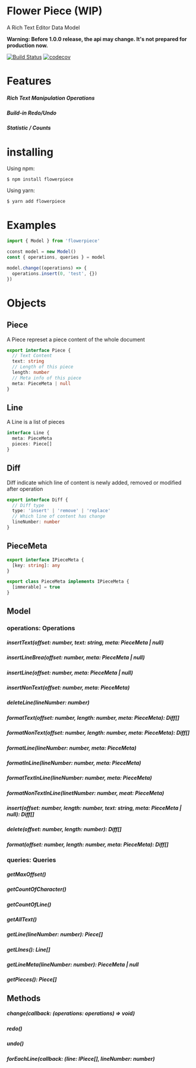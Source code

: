 # Flower Piece (WIP)

A Rich Text Editor Data Model

**Warning: Before 1.0.0 release, the api may change. It's not prepared for production now.**

[![Build Status](https://travis-ci.org/Basaltic/flowerpiece.svg?branch=master)](https://travis-ci.org/Basaltic/flowerpiece)
[![codecov](https://codecov.io/gh/Basaltic/flowerpiece/branch/master/graph/badge.svg)](https://codecov.io/gh/Basaltic/flowerpiece)


# Features

##### Rich Text Manipulation Operations
##### Build-in Redo/Undo
##### Statistic / Counts

# installing

Using npm:

```
$ npm install flowerpiece
```

Using yarn:

```
$ yarn add flowerpiece
```

# Examples

```typescript
import { Model } from 'flowerpiece'

cconst model = new Model()
const { operations, queries } = model

model.change((operations) => {
  operations.insert(0, 'test', {})
})


```

# Objects

## Piece

A Piece represet a piece content of the whole document

```typescript
export interface Piece {
  // Text Content
  text: string
  // Length of this piece
  length: number
  // Meta info of this piece
  meta: PieceMeta | null
}
```

## Line

A Line is a list of pieces

```typescript
interface Line {
  meta: PieceMeta
  pieces: Piece[]
}
```

## Diff

Diff indicate which line of content is newly added, removed or modified after operation

```typescript
export interface Diff {
  // Diff type
  type: 'insert' | 'remove' | 'replace'
  // Which line of content has change
  lineNumber: number
}
```

## PieceMeta

```typescript
export interface IPieceMeta {
  [key: string]: any
}

export class PieceMeta implements IPieceMeta {
  [immerable] = true
}
```

## Model

### operations: Operations

##### insertText(offset: number, text: string, meta: PieceMeta | null)
##### insertLineBrea(offset: number, meta: PieceMeta | null)
##### insertLine(offset: number, meta: PieceMeta | null)
##### insertNonText(offset: number, meta: PieceMeta)
##### deleteLine(lineNumber: number)

##### formatText(offset: number, length: number, meta: PieceMeta): Diff[]
##### formatNonText(offset: number, length: number, meta: PieceMeta): Diff[]
##### formatLine(lineNumber: number, meta: PieceMeta)
##### formatInLine(lineNumber: number, meta: PieceMeta)
##### formatTextInLine(lineNumber: number, meta: PieceMeta)
##### formatNonTextInLine(linetNumber: number, meat: PieceMeta)

##### insert(offset: number, length: number, text: string, meta: PieceMeta | null): Diff[]
##### delete(offset: number, length: number): Diff[]
##### format(offset: number, length: number, meta: PieceMeta): Diff[]

### queries: Queries

##### getMaxOffset()
##### getCountOfCharacter()
##### getCountOfLine()
##### getAllText()
##### getLine(lineNumber: number): Piece[]
##### getLInes(): Line[]
##### getLineMeta(lineNumber: number): PieceMeta | null
##### getPieces(): Piece[]

## Methods

##### change(callback: (operations: operations) => void)
##### redo()
##### undo()

##### forEachLine(callback: (line: IPiece[], lineNumber: number)


